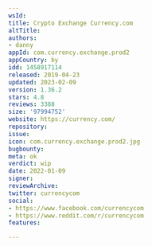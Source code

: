 ```yaml
---
wsId: 
title: Crypto Exchange Currency.com
altTitle: 
authors:
- danny
appId: com.currency.exchange.prod2
appCountry: by
idd: 1458917114
released: 2019-04-23
updated: 2023-02-09
version: 1.36.2
stars: 4.8
reviews: 3388
size: '97994752'
website: https://currency.com/
repository: 
issue: 
icon: com.currency.exchange.prod2.jpg
bugbounty: 
meta: ok
verdict: wip
date: 2022-01-09
signer: 
reviewArchive: 
twitter: currencycom
social:
- https://www.facebook.com/currencycom
- https://www.reddit.com/r/currencycom
features: 

---
```


<!--
  According to the Android review, this app was falsely marked as wsId currencycominvesting and needs another close look.
-->
